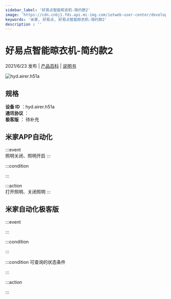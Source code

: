 ```yaml
---
sidebar_label: '好易点智能晾衣机-简约款2'
image: 'https://cdn.cnbj1.fds.api.mi-img.com/iotweb-user-center/developer_1679070061187UxTlL71H.png?GalaxyAccessKeyId=AKVGLQWBOVIRQ3XLEW&Expires=9223372036854775807&Signature=JyOG2vI5oc7SlKDTG70BJ3iTJaY='
keywords: '米家, 好易点, 好易点智能晾衣机-简约款2'
description : ''
---
```

# 好易点智能晾衣机-简约款2

2021/6/23 发布 | [产品百科](https://home.mi.com/webapp/content/baike/product/index.html?model=hyd.airer.h51a/) | [说明书](https://home.mi.com/views/introduction.html?model=hyd.airer.h51a&region=cn)

![hyd.airer.h51a](https://cdn.cnbj1.fds.api.mi-img.com/iotweb-user-center/developer_1679070061187UxTlL71H.png?GalaxyAccessKeyId=AKVGLQWBOVIRQ3XLEW&Expires=9223372036854775807&Signature=JyOG2vI5oc7SlKDTG70BJ3iTJaY=)

## 规格  
> 
**设备 ID** ：hyd.airer.h51a  
**通讯协议** ：  
**极客版**  ： 待补充 


## 米家APP自动化  

:::event  
照明关闭、照明开启
:::

:::condition  

:::

:::action   
打开照明、关闭照明
:::

## 米家自动化极客版  

:::event  

:::

:::condition  

:::

:::condition 可查询的状态条件  

:::

:::action  

:::

        

